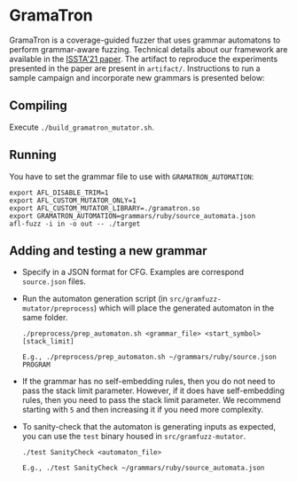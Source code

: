 # GramaTron

GramaTron is a coverage-guided fuzzer that uses grammar automatons to perform
grammar-aware fuzzing. Technical details about our framework are available in
the [ISSTA'21 paper](https://nebelwelt.net/files/21ISSTA.pdf). The artifact to
reproduce the experiments presented in the paper are present in `artifact/`.
Instructions to run a sample campaign and incorporate new grammars is presented
below:

## Compiling

Execute `./build_gramatron_mutator.sh`.

## Running

You have to set the grammar file to use with `GRAMATRON_AUTOMATION`:

```
export AFL_DISABLE_TRIM=1
export AFL_CUSTOM_MUTATOR_ONLY=1
export AFL_CUSTOM_MUTATOR_LIBRARY=./gramatron.so
export GRAMATRON_AUTOMATION=grammars/ruby/source_automata.json
afl-fuzz -i in -o out -- ./target
```

## Adding and testing a new grammar

- Specify in a JSON format for CFG. Examples are correspond `source.json` files.
- Run the automaton generation script (in `src/gramfuzz-mutator/preprocess`)
  which will place the generated automaton in the same folder.

  ```
  ./preprocess/prep_automaton.sh <grammar_file> <start_symbol> [stack_limit]

  E.g., ./preprocess/prep_automaton.sh ~/grammars/ruby/source.json PROGRAM
  ```

- If the grammar has no self-embedding rules, then you do not need to pass the
  stack limit parameter. However, if it does have self-embedding rules, then you
  need to pass the stack limit parameter. We recommend starting with `5` and
  then increasing it if you need more complexity.
- To sanity-check that the automaton is generating inputs as expected, you can
  use the `test` binary housed in `src/gramfuzz-mutator`.

  ```
  ./test SanityCheck <automaton_file>

  E.g., ./test SanityCheck ~/grammars/ruby/source_automata.json
  ```